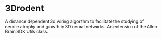 # 3Drodent

A distance dependent 3d wiring algorithm to facilitate the studying of neurite atrophy and growth in 3D neural networks.
An extension of the Allen Brain SDK Utils class.
